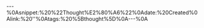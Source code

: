 ---%0Asnippet:%20%22Thought%E2%80%A6%22%0Adate:%20Created%0Alink:%20''%0Atags:%20%5Bthought%5D%0A---%0A